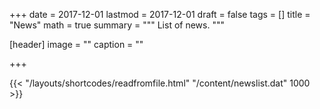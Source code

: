 +++
date = 2017-12-01
lastmod = 2017-12-01
draft = false
tags = []
title = "News"
math = true
summary = """
List of news.
"""

[header]
image = ""
caption = ""

+++

{{< "/layouts/shortcodes/readfromfile.html" "/content/newslist.dat" 1000 >}} 
